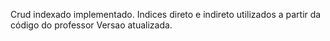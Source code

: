 Crud indexado implementado.
Indices direto e indireto utilizados a partir da código do professor
Versao atualizada.